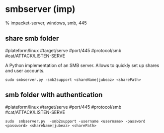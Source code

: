 # smbserver (imp)
% impacket-server, windows, smb, 445

## share smb folder
#plateform/linux #target/serve #port/445 #protocol/smb #cat/ATTACK/LISTEN-SERVE 

A Python implementation of an SMB server. Allows to quickly set up shares and user accounts.

```
sudo smbserver.py -smb2support <shareName|jubeaz> <sharePath>
```

## smb folder with authentication
#plateform/linux #target/serve #port/445 #protocol/smb #cat/ATTACK/LISTEN-SERVE 

```
sudo  smbserver.py  -smb2support -username <username> -password <password> <shareName|jubeaz> <sharePath>
```
